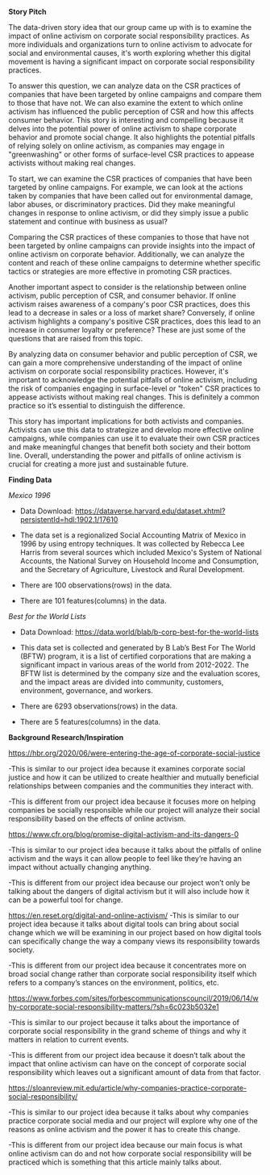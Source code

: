 **Story Pitch**

  The data-driven story idea that our group came up with is to examine the impact of online activism on corporate social responsibility practices. As more individuals and organizations turn to online activism to advocate for social and environmental causes, it's worth exploring whether this digital movement is having a significant impact on corporate social responsibility practices. 
  
  To answer this question, we can analyze data on the CSR practices of companies that have been targeted by online campaigns and compare them to those that have not. We can also examine the extent to which online activism has influenced the public perception of CSR and how this affects consumer behavior.
This story is interesting and compelling because it delves into the potential power of online activism to shape corporate behavior and promote social change. It also highlights the potential pitfalls of relying solely on online activism, as companies may engage in "greenwashing" or other forms of surface-level CSR practices to appease activists without making real changes.

  To start, we can examine the CSR practices of companies that have been targeted by online campaigns. For example, we can look at the actions taken by companies that have been called out for environmental damage, labor abuses, or discriminatory practices. Did they make meaningful changes in response to online activism, or did they simply issue a public statement and continue with business as usual?
  
  Comparing the CSR practices of these companies to those that have not been targeted by online campaigns can provide insights into the impact of online activism on corporate behavior. Additionally, we can analyze the content and reach of these online campaigns to determine whether specific tactics or strategies are more effective in promoting CSR practices.
  
  Another important aspect to consider is the relationship between online activism, public perception of CSR, and consumer behavior. If online activism raises awareness of a company's poor CSR practices, does this lead to a decrease in sales or a loss of market share? Conversely, if online activism highlights a company's positive CSR practices, does this lead to an increase in consumer loyalty or preference? These are just some of the questions that are raised from this topic. 
  
  By analyzing data on consumer behavior and public perception of CSR, we can gain a more comprehensive understanding of the impact of online activism on corporate social responsibility practices. However, it's important to acknowledge the potential pitfalls of online activism, including the risk of companies engaging in surface-level or "token" CSR practices to appease activists without making real changes. This is definitely a common practice so it’s essential to distinguish the difference.

  This story has important implications for both activists and companies. Activists can use this data to strategize and develop more effective online campaigns, while companies can use it to evaluate their own CSR practices and make meaningful changes that benefit both society and their bottom line. Overall, understanding the power and pitfalls of online activism is crucial for creating a more just and sustainable future.

**Finding Data**

*Mexico 1996*

* Data Download: https://dataverse.harvard.edu/dataset.xhtml?persistentId=hdl:1902.1/17610

* The data set is a regionalized Social Accounting Matrix of Mexico in 1996 by using entropy techniques. It was collected by Rebecca Lee Harris from several sources which included Mexico's System of National Accounts, the National Survey on Household Income and Consumption, and the Secretary of Agriculture, Livestock and Rural Development. 

* There are 100 observations(rows) in the data.

* There are 101 features(columns) in the data.

*Best for the World Lists*

* Data Download: https://data.world/blab/b-corp-best-for-the-world-lists

* This data set is collected and generated by B Lab’s Best For The World (BFTW) program, it is a list of certified corporations that are making a significant impact in various areas of the world from 2012-2022. The BFTW list is determined by the company size and the evaluation scores, and the impact areas are divided into community, customers, environment, governance, and workers.

* There are 6293 observations(rows) in the data.

* There are 5 features(columns) in the data.

**Background Research/Inspiration**

https://hbr.org/2020/06/were-entering-the-age-of-corporate-social-justice

-This is similar to our project idea because it examines corporate social justice and how it can be utilized to create healthier and mutually beneficial relationships between companies and the communities they interact with.

-This is different from our project idea because it focuses more on helping companies be socially responsible while our project will analyze their social responsibility based on the effects of online activism.

https://www.cfr.org/blog/promise-digital-activism-and-its-dangers-0 

-This is similar to our project idea because it talks about the pitfalls of online activism and the ways it can allow people to feel like they’re having an impact without actually changing anything.

-This is different from our project idea because our project won’t only be talking about the dangers of digital activism but it will also include how it can be a powerful tool for change.

https://en.reset.org/digital-and-online-activism/ 
-This is similar to our project idea because it talks about digital tools can bring about social change which we will be examining in our project based on how digital tools can specifically change the way a company views its responsibility towards society.

-This is different from our project idea because it concentrates more on broad social change rather than corporate social responsibility itself which refers to a company’s stances on the environment, politics, etc. 

https://www.forbes.com/sites/forbescommunicationscouncil/2019/06/14/why-corporate-social-responsibility-matters/?sh=6c023b5032e1 

-This is similar to our project because it talks about the importance of corporate social responsibility in the grand scheme of things and why it matters in relation to current events.

-This is different from our project idea because it doesn’t talk about the impact that online activism can have on the concept of corporate social responsibility which leaves out a significant amount of data from that factor. 

https://sloanreview.mit.edu/article/why-companies-practice-corporate-social-responsibility/ 

-This is similar to our project idea because it talks about why companies practice corporate social media and our project will explore why one of the reasons as online activism and the power it has to create this change.

-This is different from our project idea because our main focus is what online activism can do and not how corporate social responsibility will be practiced which is something that this article mainly talks about. 

